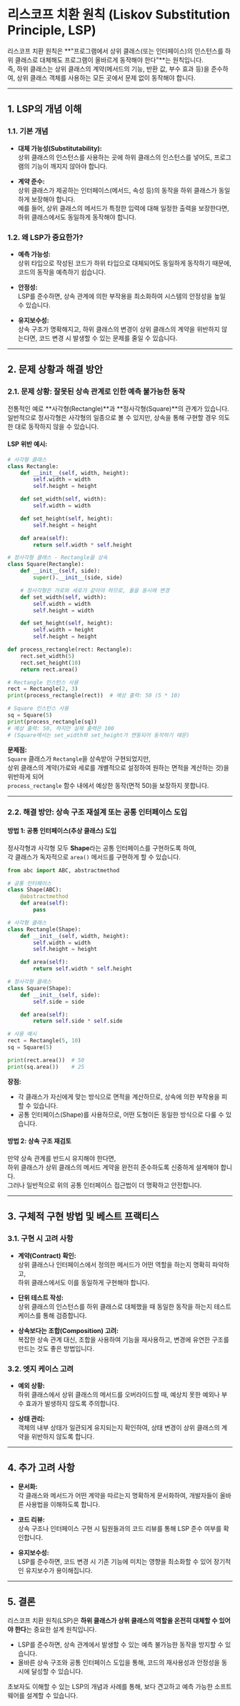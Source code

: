 # 리스코프 치환 원칙 (Liskov Substitution Principle, LSP)

리스코프 치환 원칙은 **"프로그램에서 상위 클래스(또는 인터페이스)의 인스턴스를 하위 클래스로 대체해도 프로그램이 올바르게 동작해야 한다"**는 원칙입니다.  
즉, 하위 클래스는 상위 클래스의 계약(메서드의 기능, 반환 값, 부수 효과 등)을 준수하여, 상위 클래스 객체를 사용하는 모든 곳에서 문제 없이 동작해야 합니다.

---

## 1. LSP의 개념 이해

### 1.1. 기본 개념
- **대체 가능성(Substitutability):**  
  상위 클래스의 인스턴스를 사용하는 곳에 하위 클래스의 인스턴스를 넣어도, 프로그램의 기능이 깨지지 않아야 합니다.
  
- **계약 준수:**  
  상위 클래스가 제공하는 인터페이스(메서드, 속성 등)의 동작을 하위 클래스가 동일하게 보장해야 합니다.  
  예를 들어, 상위 클래스의 메서드가 특정한 입력에 대해 일정한 출력을 보장한다면, 하위 클래스에서도 동일하게 동작해야 합니다.

### 1.2. 왜 LSP가 중요한가?
- **예측 가능성:**  
  상위 타입으로 작성된 코드가 하위 타입으로 대체되어도 동일하게 동작하기 때문에, 코드의 동작을 예측하기 쉽습니다.
  
- **안정성:**  
  LSP를 준수하면, 상속 관계에 의한 부작용을 최소화하여 시스템의 안정성을 높일 수 있습니다.
  
- **유지보수성:**  
  상속 구조가 명확해지고, 하위 클래스의 변경이 상위 클래스의 계약을 위반하지 않는다면, 코드 변경 시 발생할 수 있는 문제를 줄일 수 있습니다.

---

## 2. 문제 상황과 해결 방안

### 2.1. 문제 상황: 잘못된 상속 관계로 인한 예측 불가능한 동작

전통적인 예로 **사각형(Rectangle)**과 **정사각형(Square)**의 관계가 있습니다.  
일반적으로 정사각형은 사각형의 일종으로 볼 수 있지만, 상속을 통해 구현할 경우 의도한 대로 동작하지 않을 수 있습니다.

#### LSP 위반 예시:
```python
# 사각형 클래스
class Rectangle:
    def __init__(self, width, height):
        self.width = width
        self.height = height

    def set_width(self, width):
        self.width = width

    def set_height(self, height):
        self.height = height

    def area(self):
        return self.width * self.height

# 정사각형 클래스 - Rectangle을 상속
class Square(Rectangle):
    def __init__(self, side):
        super().__init__(side, side)

    # 정사각형은 가로와 세로가 같아야 하므로, 둘을 동시에 변경
    def set_width(self, width):
        self.width = width
        self.height = width

    def set_height(self, height):
        self.width = height
        self.height = height

def process_rectangle(rect: Rectangle):
    rect.set_width(5)
    rect.set_height(10)
    return rect.area()

# Rectangle 인스턴스 사용
rect = Rectangle(2, 3)
print(process_rectangle(rect))  # 예상 출력: 50 (5 * 10)

# Square 인스턴스 사용
sq = Square(5)
print(process_rectangle(sq))  
# 예상 출력: 50, 하지만 실제 출력은 100 
# (Square에서는 set_width와 set_height가 연동되어 동작하기 때문)
```

**문제점:**  
`Square` 클래스가 `Rectangle`을 상속받아 구현되었지만,  
상위 클래스의 계약(가로와 세로를 개별적으로 설정하여 원하는 면적을 계산하는 것)을 위반하게 되어  
`process_rectangle` 함수 내에서 예상한 동작(면적 50)을 보장하지 못합니다.

---

### 2.2. 해결 방안: 상속 구조 재설계 또는 공통 인터페이스 도입

#### 방법 1: 공통 인터페이스(추상 클래스) 도입
정사각형과 사각형 모두 **Shape**라는 공통 인터페이스를 구현하도록 하여,  
각 클래스가 독자적으로 `area()` 메서드를 구현하게 할 수 있습니다.

```python
from abc import ABC, abstractmethod

# 공통 인터페이스
class Shape(ABC):
    @abstractmethod
    def area(self):
        pass

# 사각형 클래스
class Rectangle(Shape):
    def __init__(self, width, height):
        self.width = width
        self.height = height

    def area(self):
        return self.width * self.height

# 정사각형 클래스
class Square(Shape):
    def __init__(self, side):
        self.side = side

    def area(self):
        return self.side * self.side

# 사용 예시
rect = Rectangle(5, 10)
sq = Square(5)

print(rect.area())  # 50
print(sq.area())    # 25
```

**장점:**  
- 각 클래스가 자신에게 맞는 방식으로 면적을 계산하므로, 상속에 의한 부작용을 피할 수 있습니다.  
- 공통 인터페이스(Shape)를 사용하므로, 어떤 도형이든 동일한 방식으로 다룰 수 있습니다.

#### 방법 2: 상속 구조 재검토
만약 상속 관계를 반드시 유지해야 한다면,  
하위 클래스가 상위 클래스의 메서드 계약을 완전히 준수하도록 신중하게 설계해야 합니다.  
그러나 일반적으로 위의 공통 인터페이스 접근법이 더 명확하고 안전합니다.

---

## 3. 구체적 구현 방법 및 베스트 프랙티스

### 3.1. 구현 시 고려 사항
- **계약(Contract) 확인:**  
  상위 클래스나 인터페이스에서 정의한 메서드가 어떤 역할을 하는지 명확히 파악하고,  
  하위 클래스에서도 이를 동일하게 구현해야 합니다.
  
- **단위 테스트 작성:**  
  상위 클래스의 인스턴스를 하위 클래스로 대체했을 때 동일한 동작을 하는지 테스트 케이스를 통해 검증합니다.
  
- **상속보다는 조합(Composition) 고려:**  
  복잡한 상속 관계 대신, 조합을 사용하여 기능을 재사용하고, 변경에 유연한 구조를 만드는 것도 좋은 방법입니다.

### 3.2. 엣지 케이스 고려
- **예외 상황:**  
  하위 클래스에서 상위 클래스의 메서드를 오버라이드할 때, 예상치 못한 예외나 부수 효과가 발생하지 않도록 주의합니다.
  
- **상태 관리:**  
  객체의 내부 상태가 일관되게 유지되는지 확인하여, 상태 변경이 상위 클래스의 계약을 위반하지 않도록 합니다.

---

## 4. 추가 고려 사항

- **문서화:**  
  각 클래스와 메서드가 어떤 계약을 따르는지 명확하게 문서화하여, 개발자들이 올바른 사용법을 이해하도록 합니다.
  
- **코드 리뷰:**  
  상속 구조나 인터페이스 구현 시 팀원들과의 코드 리뷰를 통해 LSP 준수 여부를 확인합니다.
  
- **유지보수성:**  
  LSP를 준수하면, 코드 변경 시 기존 기능에 미치는 영향을 최소화할 수 있어 장기적인 유지보수가 용이해집니다.

---

## 5. 결론

리스코프 치환 원칙(LSP)은 **하위 클래스가 상위 클래스의 역할을 온전히 대체할 수 있어야 한다**는 중요한 설계 원칙입니다.  
- LSP를 준수하면, 상속 관계에서 발생할 수 있는 예측 불가능한 동작을 방지할 수 있습니다.  
- 올바른 상속 구조와 공통 인터페이스 도입을 통해, 코드의 재사용성과 안정성을 동시에 달성할 수 있습니다.

초보자도 이해할 수 있는 LSP의 개념과 사례를 통해, 보다 견고하고 예측 가능한 소프트웨어를 설계할 수 있습니다.